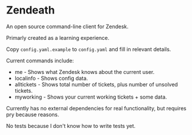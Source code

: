 # Zendeath

An open source command-line client for Zendesk.

Primarly created as a learning experience.

Copy `config.yaml.example` to `config.yaml` and fill in relevant
details.

Current commands include:

  * me - Shows what Zendesk knows about the current user.
  * localinfo - Shows config data.
  * alltickets - Shows total number of tickets, plus number of unsolved
tickets.
  * myworking - Shows your current working tickets + some data.

Currently has no external dependencies for real functionality, but
requires pry because reasons.

No tests because I don't know how to write tests yet.
